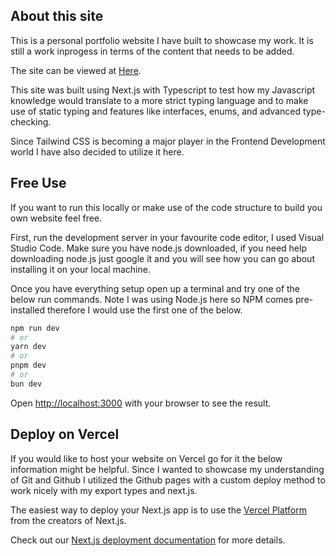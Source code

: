 ## About this site

This is a personal portfolio website I have built to showcase my work. It is still a work inprogess in terms of the content that needs to be added.

The site can be viewed at [Here](https://bryce-devs.com/).

This site was built using Next.js with Typescript to test how my Javascript knowledge would translate to a more strict typing language and to make use of static typing and features like interfaces, enums, and advanced type-checking.

Since Tailwind CSS is becoming a major player in the Frontend Development world I have also decided to utilize it here.

## Free Use

If you want to run this locally or make use of the code structure to build you own website feel free.

First, run the development server in your favourite code editor, I used Visual Studio Code. Make sure you have node.js downloaded, if you need help downloading node.js just google it and you will see how you can go about installing it on your local machine.

Once you have everything setup open up a terminal and try one of the below run commands. Note I was using Node.js here so NPM comes pre-installed therefore I would use the first one of the below.

```bash
npm run dev
# or
yarn dev
# or
pnpm dev
# or
bun dev
```

Open [http://localhost:3000](http://localhost:3000) with your browser to see the result.

## Deploy on Vercel

If you would like to host your website on Vercel go for it the below information might be helpful. Since I wanted to showcase my understanding of Git and Github I utilized the Github pages with a custom deploy method to work nicely with my export types and next.js.

The easiest way to deploy your Next.js app is to use the [Vercel Platform](https://vercel.com/new?utm_medium=default-template&filter=next.js&utm_source=create-next-app&utm_campaign=create-next-app-readme) from the creators of Next.js.

Check out our [Next.js deployment documentation](https://nextjs.org/docs/deployment) for more details.
